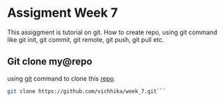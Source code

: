 # Assigment Week 7

This assiggment is tutorial on git. How to create repo, using git command like git init, git commit, git remote, git push, git pull etc.

## Git clone my@repo

using [git](https://git-scm.com/) command to clone this [repo](https://github.com/vichhika/week_7).

```bash
git clone https://github.com/vichhika/week_7.git```
